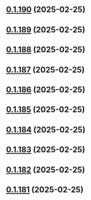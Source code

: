 ## [0.1.190](https://github.com/binary-braids/terraform-oracle/compare/v0.1.189...v0.1.190) (2025-02-25)



## [0.1.189](https://github.com/binary-braids/terraform-oracle/compare/v0.1.188...v0.1.189) (2025-02-25)



## [0.1.188](https://github.com/binary-braids/terraform-oracle/compare/v0.1.187...v0.1.188) (2025-02-25)



## [0.1.187](https://github.com/binary-braids/terraform-oracle/compare/v0.1.186...v0.1.187) (2025-02-25)



## [0.1.186](https://github.com/binary-braids/terraform-oracle/compare/v0.1.185...v0.1.186) (2025-02-25)



## [0.1.185](https://github.com/binary-braids/terraform-oracle/compare/v0.1.184...v0.1.185) (2025-02-25)



## [0.1.184](https://github.com/binary-braids/terraform-oracle/compare/v0.1.183...v0.1.184) (2025-02-25)



## [0.1.183](https://github.com/binary-braids/terraform-oracle/compare/v0.1.182...v0.1.183) (2025-02-25)



## [0.1.182](https://github.com/binary-braids/terraform-oracle/compare/v0.1.181...v0.1.182) (2025-02-25)



## [0.1.181](https://github.com/binary-braids/terraform-oracle/compare/v0.1.180...v0.1.181) (2025-02-25)



